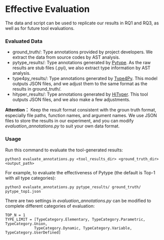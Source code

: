 # Effective Evaluation

The data and script can be used to replicate our results in RQ1 and RQ3, as well as for future tool evaluations.

### Evaluated Data

- ground_truth/: Type annotations provided by project developers. We extract the data from source codes by AST analysis.
- pytype_results/: Type annotations generated by [Pytype](https://github.com/google/pytype "Pytype"). As the raw results are stub files (.pyi), we also extract type information by AST analysis.
- type4py\_results/: Type annotations generated by [Type4Py](https://github.com/saltudelft/type4py "Type4Py"). This model outputs JSON files, and we adjust them to the same format as the results in ground_truth/.
- hityper_results/: Type annotations generated by [HiTyper](https://github.com/JohnnyPeng18/HiTyper "HiTyper"). This tool outputs JSON files, and we also make a few adjustments.


**Attention：** Keep the result format consistent with the groun truth format, especially file paths, function names, and argument names. We use JSON files to store the results in our experiment, and you can modify *evaluation_annotations.py* to suit your own data format.


### Usage

Run this command to evaluate the tool-generated results:

    python3 evaluate_annotations.py <tool_results_dir> <ground_truth_dir> <output_path>

For example, to evaluate the effectiveness of Pytype (the default is Top-1 with all type categories):

    python3 evaluate_annotations.py pytype_results/ ground_truth/ pytype_top1.json

There are two settings in *evaluation_annotations.py* can be modified to complete different categories of evaluation:

    TOP_N = 1
	TYPE_LIMIT = [TypeCategory.Elementary, TypeCategory.Parametric, TypeCategory.Union,
             	 TypeCategory.Dynamic, TypeCategory.Variable, TypeCategory.UserDefined]
